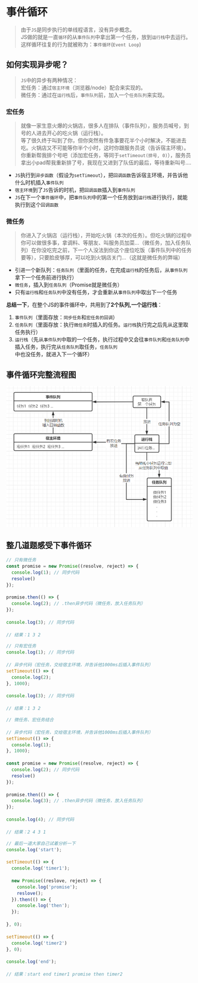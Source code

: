# 事件循环
> 由于`JS`是同步执行的单线程语言，没有异步概念。  
> JS做的就是一直`循环`的从`事件队列`中拿出第一个任务，放到`运行栈`中去运行。
> 这样循环往复的行为就被称为：`事件循环`(`Event Loop`)

<!-- 这样的一个循环被称为一个`tick` -->

## 如何实现异步呢？
> `JS`中的异步有两种情况：  
> 宏任务：通过`宿主环境`（浏览器/node）配合来实现的。  
> 微任务：通过在`运行栈`后，`事件队列`前，加入一个`任务队列`来实现。

### 宏任务
> 就像一家生意火爆的火锅店，很多人在排队（事件队列），服务员喊号，到号的人进去开心的吃火锅（运行栈）。  
> 等了很久终于叫到了你，但你突然有件急事要花半个小时解决，不能进去吃。火锅店又不可能等你半个小时，这时你跟服务员说（告诉宿主环境）。你重新帮我排个号吧（添加宏任务，等同于`setTimeout(排号, 0)`），服务员拿出小pad帮我重新排了号，我现在又进到了队伍的最后，等待重新叫号....
+ `JS`执行到`异步函数`（假设为`setTimeout`），把`回调函数`告诉宿主环境，并告诉他什么时机插入`事件队列`
+ `宿主环境`到了`JS`告诉的时机，把`回调函数`插入到`事件队列`
+ `JS`在下一个`事件循环`中，把`事件队列`中的第一个任务放到`运行栈`进行执行，就能执行到这个`回调函数`

### 微任务
> 你进入了火锅店（运行栈），开始吃火锅（本次的任务）。但吃火锅的过程中你可以做很多事，拿调料、等朋友、叫服务员加菜...（微任务，加入任务队列）在你没吃完之前，下一个人没法到你这个座位吃饭（事件队列中的任务要等），只要脸皮够厚，可以吃到火锅店关门...（这就是微任务的弊端）
+ 引进一个新队列：`任务队列`（里面的任务，在完成`运行栈`的任务后，从`事件队列`拿下一个任务前进行执行）
+ `微任务`，插入到`任务队列`（Promise就是微任务）
+ 只有`运行栈`和`任务队列`中没有任务，才会重新从`事件队列`中取出下一个任务
  

**总结一下**，在整个JS的事件循环中，共用到了**2个队列,一个运行栈**：  
1. `事件队列`（里面存放：`同步任务`和`宏任务的回调`）
2. `任务队列`（里面存放：执行`微任务`时插入的任务。`运行栈`执行完之后先从这里取任务执行）
3. `运行栈`（先从`事件队列`中取的一个任务，执行过程中又会往`事件队列`和`任务队列`中插入任务，执行完从`任务队列`取任务，`任务队列`中也没任务，就进入下一个循环）

## 事件循环完整流程图 
![图示](./../assets/imgs/事件循环流程图.png)


## 整几道题感受下事件循环

```javascript
// 只有微任务
const promise = new Promise((resolve, reject) => {
  console.log(1); // 同步代码
  resolve()
});

promise.then(() => {
  console.log(2); // .then异步代码（微任务，放入任务队列）
});

console.log(3); // 同步代码

// 结果：1 3 2
```

```javascript
// 只有宏任务
console.log(1); // 同步代码

// 异步代码（宏任务，交给宿主环境，并告诉他1000ms后插入事件队列）
setTimeout(() => {
  console.log(2);
}, 1000);

console.log(3); // 同步代码

// 结果：1 3 2
```

```javascript
// 微任务、宏任务结合

// 异步代码（宏任务，交给宿主环境，并告诉他1000ms后插入事件队列）
setTimeout(() => {
  console.log(1);
}, 1000);

const promise = new Promise((resolve, reject) => {
  console.log(2); // 同步代码
  resolve()
});

promise.then(() => {
  console.log(3); // .then异步代码（微任务，放入任务队列）
});

console.log(4); // 同步代码

// 结果：2 4 3 1
```

```javascript
// 最后一道大家自己试着分析一下
console.log('start');

setTimeout(() => {
  console.log('timer1');

  new Promise((reslove, reject) => {
    console.log('promise');
    reslove();
  }).then(() => {
    console.log('then');
  });

}, 0);

setTimeout(() => {
  console.log('timer2')
}, 0);

console.log('end');

// 结果：start end timer1 promise then timer2
```